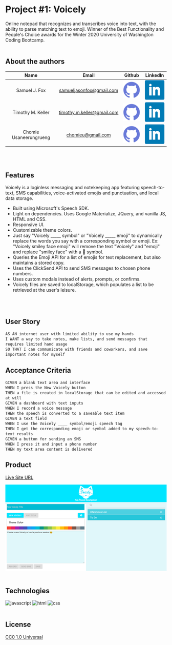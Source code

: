 # Project #1: Voicely
Online notepad that recognizes and transcribes voice into text, with the ability to parse matching text to emoji. Winner of the Best Functionality and People's Choice awards for the Winter 2020 University of Washington Coding Bootcamp.
<br>
<br>

## About the authors

| Name | Email  | Github  | LinkedIn |
| :--: | :----: | :-----: | :------: |
| Samuel J. Fox | samueljasonfox@gmail.com | [![Github](./Assets/images/github.png)](https://github.com/samuelfox1) | [![LinkedIn](./Assets/images/linkedin.png)](https://www.linkedin.com/in/samuel-fox-tacoma/) |
| Timothy M. Keller | timothy.m.keller@gmail.com | [![Github](./Assets/images/github.png)](https://github.com/tmkeller) | [![LinkedIn](./Assets/images/linkedin.png)](https://linkedin.com/in/tim-keller-3ab55bb1/) |
| Chomie Usaneerungrueng | chomieu@gmail.com | [![Github](./Assets/images/github.png)](https://github.com/chomieu) | [![LinkedIn](./Assets/images/linkedin.png)](https://www.linkedin.com/in/chomieu/) |
<br>
<br>

## Features

Voicely is a loginless messaging and notekeeping app featuring speech-to-text, SMS capabilities, voice-activated emojis and punctuation, and local data storage.

* Built using Microsoft's Speech SDK.
* Light on dependencies. Uses Google Materialize, JQuery, and vanilla JS, HTML and CSS.
* Responsive UI.
* Customizable theme colors.
* Just say "Voicely _____ symbol" or "Voicely _____ emoji" to dynamically replace the words you say with a corresponding symbol or emoji. Ex: "Voicely smiley face emoji" will remove the text "Voicely" and "emoji" and replace "smiley face" with a 🙂 symbol.
* Queries the Emoji API for a list of emojis for text replacement, but also maintains a stored copy.
* Uses the ClickSend API to send SMS messages to chosen phone numbers.
* Uses custom modals instead of alerts, prompts, or confirms.
* Voicely files are saved to localStorage, which populates a list to be retrieved at the user's leisure.

<br>
<br>

## User Story

```
AS AN internet user with limited ability to use my hands
I WANT a way to take notes, make lists, and send messages that requires limited hand usage
SO THAT I can communicate with friends and coworkers, and save important notes for myself
```

## Acceptance Criteria

```
GIVEN a blank text area and interface
WHEN I press the New Voicely button
THEN a file is created in localStorage that can be edited and accessed at will
GIVEN a dashboard with text inputs
WHEN I record a voice message
THEN the speech is converted to a saveable text item
GIVEN a text field
WHEN I use the Voicely ____ symbol/emoji speech tag
THEN I get the corresponding emoji or symbol added to my speech-to-text results
GIVEN a button for sending an SMS
WHEN I press it and input a phone number
THEN my text area content is delivered
```

## Product

[Live Site URL](https://chomieu.github.io/Voicely/)

![Screenshot](./mockups/screenshot.png)
<br>
<br>
## Technologies

![javascript](https://img.shields.io/badge/javascript-99.9%25-yellow)
![html](https://img.shields.io/badge/html-<0.1%25-blue)
![css](https://img.shields.io/badge/css-<0.1%25-red)
<br>
<br>
## License

[CC0 1.0 Universal](https://creativecommons.org/publicdomain/zero/1.0/)
